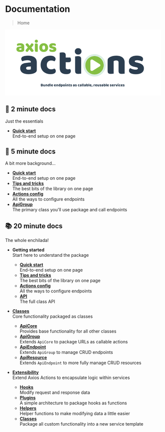 # Documentation

> Home

<p align="center"><a href="#"><img src="../res/logo-text.png" /></a></p>

## 🚀 2 minute docs

Just the essentials

- [**Quick start**](quick-start.md)
  <br>End-to-end setup on one page

## 📗 5 minute docs

A bit more background...

- [**Quick start**](quick-start.md)
  <br>End-to-end setup on one page
- [**Tips and tricks**](tips.md)
  <br>The best bits of the library on one page
- [**Actions config**](config.md)
  <br>All the ways to configure endpoints
- [**ApiGroup**](classes/ApiGroup.md)
  <br>The primary class you'll use package and call endpoints

## 📚 20 minute docs

The whole enchilada!

- **Getting started**
    <br>Start here to understand the package

    - [**Quick start**](quick-start.md)
      <br>End-to-end setup on one page
    - [**Tips and tricks**](tips.md)
      <br>The best bits of the library on one page
    - [**Actions config**](config.md)
      <br>All the ways to configure endpoints
    - [**API**](api.md)
      <br>The full class API

- [**Classes**](classes/README.md)
    <br>Core functionality packaged as classes

    - [**ApiCore**](classes/ApiCore.md)
      <br>Provides base functionality for all other classes
    - [**ApiGroup**](classes/ApiGroup.md)
      <br>Extends `ApiCore` to package URLs as callable actions
    - [**ApiEndpoint**](classes/ApiEndpoint.md)
      <br>Extends `ApiGroup` to manage CRUD endpoints
    - [**ApiResource**](classes/ApiResource.md)
      <br>Extends `ApiEndpoint` to more fully manage CRUD resources

- [**Extensibility**](extensibility/README.md)
    <br>Extend Axios Actions to encapsulate logic within services

    - [**Hooks**](extensibility/hooks.md)
      <br>Modify request and response data
    - [**Plugins**](extensibility/plugins.md)
      <br>A simple architecture to package hooks as functions
    - [**Helpers**](extensibility/helpers.md)
      <br>Helper functions to make modifying data a little easier
    - [**Classes**](extensibility/classes.md)
      <br>Package all custom functionality into a new service template
